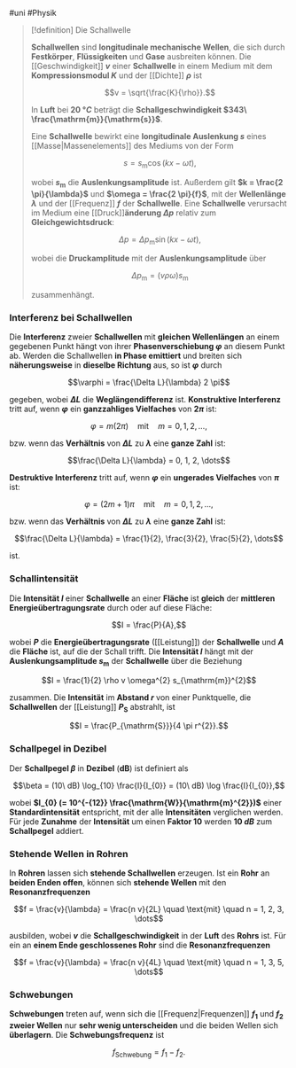 #uni #Physik 

> [!definition] Die Schallwelle
> 
> **Schallwellen** sind **longitudinale mechanische Wellen**, die sich durch **Festkörper**, **Flüssigkeiten** und **Gase** ausbreiten können. Die [[Geschwindigkeit]] **$v$** einer **Schallwelle** in einem Medium mit dem **Kompressionsmodul $K$** und der [[Dichte]] **$\rho$** ist
> 
> $$v = \sqrt{\frac{K}{\rho}}.$$
> 
> In **Luft** bei **$20\ °C$** beträgt die **Schallgeschwindigkeit $343\ \frac{\mathrm{m}}{\mathrm{s}}$**.
> 
> Eine **Schallwelle** bewirkt eine **longitudinale Auslenkung $s$** eines [[Masse|Massenelements]] des Mediums von der Form
> 
> $$s = s_{\mathrm{m}} \cos(k x - \omega t),$$
> 
> wobei **$s_{\mathrm{m}}$** die **Auslenkungsamplitude** ist. Außerdem gilt **$k = \frac{2 \pi}{\lambda}$** und **$\omega = \frac{2 \pi}{f}$**, mit der **Wellenlänge $\lambda$** und der [[Frequenz]] **$f$** der **Schallwelle**. Eine **Schallwelle** verursacht im Medium eine [[Druck]]**änderung $\Delta p$** relativ zum **Gleichgewichtsdruck**:
> 
> $$\Delta p = \Delta p_{\mathrm{m}} \sin(k x - \omega t),$$ 
> 
> wobei die **Druckamplitude** mit der **Auslenkungsamplitude** über
> 
> $$\Delta p_{\mathrm{m}} = (v \rho \omega) s_{\mathrm{m}}$$
> 
> zusammenhängt.

### Interferenz bei Schallwellen

Die **Interferenz** zweier **Schallwellen** mit **gleichen Wellenlängen** an einem gegebenen Punkt hängt von ihrer **Phasenverschiebung $\varphi$** an diesem Punkt ab. Werden die Schallwellen **in Phase emittiert** und breiten sich **näherungsweise** in **dieselbe Richtung** aus, so ist **$\varphi$** durch

$$\varphi = \frac{\Delta L}{\lambda} 2 \pi$$

gegeben, wobei **$\Delta L$** die **Weglängendifferenz** ist. **Konstruktive Interferenz** tritt auf, wenn **$\varphi$** ein **ganzzahliges Vielfaches** von **$2 \pi$** ist:

$$\varphi = m(2 \pi) \quad \text{mit} \quad m = 0, 1, 2, \dots,$$

bzw. wenn das **Verhältnis** von **$\Delta L$** zu **$\lambda$** eine **ganze Zahl** ist:

$$\frac{\Delta L}{\lambda} = 0, 1, 2, \dots$$

**Destruktive Interferenz** tritt auf, wenn **$\varphi$** ein **ungerades Vielfaches** von **$\pi$** ist:

$$\varphi = (2m + 1) \pi \quad \text{mit} \quad m = 0, 1, 2, \dots,$$

bzw. wenn das **Verhältnis** von **$\Delta L$** zu **$\lambda$** eine **ganze Zahl** ist:

$$\frac{\Delta L}{\lambda} = \frac{1}{2}, \frac{3}{2}, \frac{5}{2}, \dots$$

ist.

### Schallintensität

Die **Intensität $I$** einer **Schallwelle** an einer **Fläche** ist **gleich** der **mittleren Energieübertragungsrate** durch oder auf diese Fläche:

$$I = \frac{P}{A},$$

wobei **$P$** die **Energieübertragungsrate** ([[Leistung]]) der **Schallwelle** und **$A$** die **Fläche** ist, auf die der Schall trifft. Die **Intensität $I$** hängt mit der **Auslenkungsamplitude $s_{\mathrm{m}}$** der **Schallwelle** über die Beziehung

$$I = \frac{1}{2} \rho v \omega^{2} s_{\mathrm{m}}^{2}$$

zusammen. Die **Intensität** im **Abstand $r$** von einer Punktquelle, die **Schallwellen** der [[Leistung]] **$P_{\mathrm{S}}$** abstrahlt, ist

$$I = \frac{P_{\mathrm{S}}}{4 \pi r^{2}}.$$

### Schallpegel in Dezibel

Der **Schallpegel $\beta$** in **Dezibel** (**dB**) ist definiert als

$$\beta = (10\ dB) \log_{10} \frac{I}{I_{0}} = (10\ dB) \log \frac{I}{I_{0}},$$

wobei **$I_{0} (= 10^{-{12}} \frac{\mathrm{W}}{\mathrm{m}^{2}})$** einer **Standardintensität** entspricht, mit der alle **Intensitäten** verglichen werden. Für jede **Zunahme** der **Intensität** um einen **Faktor $10$** werden **$10\ dB$** zum **Schallpegel** addiert.

### Stehende Wellen in Rohren

In **Rohren** lassen sich **stehende Schallwellen** erzeugen. Ist ein **Rohr** an **beiden Enden offen**, können sich **stehende Wellen** mit den **Resonanzfrequenzen**

$$f = \frac{v}{\lambda} = \frac{n v}{2L} \quad \text{mit} \quad n = 1, 2, 3, \dots$$

ausbilden, wobei **$v$** die **Schallgeschwindigkeit** in der **Luft** des **Rohrs** ist. Für ein an **einem Ende geschlossenes Rohr** sind die **Resonanzfrequenzen**

$$f = \frac{v}{\lambda} = \frac{n v}{4L} \quad \text{mit} \quad n = 1, 3, 5, \dots$$

### Schwebungen

**Schwebungen** treten auf, wenn sich die [[Frequenz|Frequenzen]] **$f_{1}$** und **$f_{2}$ zweier Wellen** nur **sehr wenig unterscheiden** und die beiden Wellen sich **überlagern**. Die **Schwebungsfrequenz** ist

$$f_{\text{Schwebung}} = f_{1} - f_{2}.$$